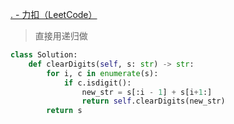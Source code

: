 [. - 力扣（LeetCode）](https://leetcode.cn/problems/clear-digits/description/)

> 直接用递归做

```python
class Solution:
	def clearDigits(self, s: str) -> str:
		for i, c in enumerate(s):
			if c.isdigit():
				new_str = s[:i - 1] + s[i+1:]
				return self.clearDigits(new_str)
		return s
```